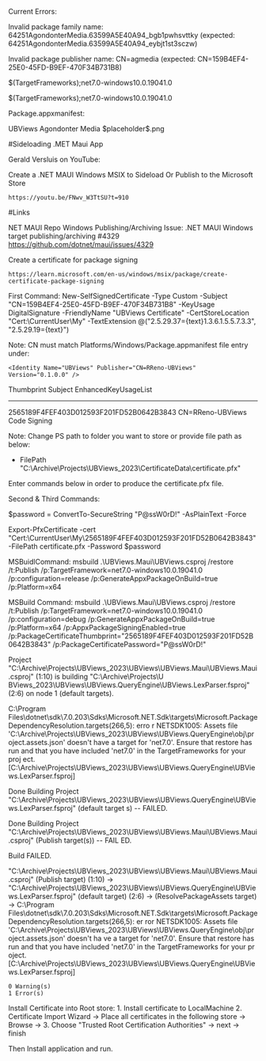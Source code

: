 Current Errors:

Invalid package family name: 64251AgondonterMedia.63599A5E40A94_bgb1pwhsvttky (expected: 64251AgondonterMedia.63599A5E40A94_eybjt1st3sczw)

Invalid package publisher name: CN=agmedia (expected: CN=159B4EF4-25E0-45FD-B9EF-470F34B731B8)

<TargetFrameworks Condition="$([MSBuild]::IsOSPlatform('windows'))">$(TargetFrameworks);net7.0-windows10.0.19041.0</TargetFrameworks>

<TargetFrameworks Condition="$([MSBuild]::IsOSPlatform('windows')) and '$(MSBuildRuntimeType)' == 'Full'">$(TargetFrameworks);net7.0-windows10.0.19041.0</TargetFrameworks>

Package.appxmanifest:

 <Identity 
    Name="64251AgondonterMedia.63599A5E40A94" 
    Publisher="CN=159B4EF4-25E0-45FD-B9EF-470F34B731B8" 
    Version="1.0.0.0" />

  <Properties>
    <DisplayName>UBViews</DisplayName>
    <PublisherDisplayName>Agondonter Media</PublisherDisplayName>
    <Logo>$placeholder$.png</Logo>
  </Properties>

#Sideloading .MET Maui App

Gerald Versluis on YouTube: 

Create a .NET MAUI Windows MSIX to Sideload Or Publish to the Microsoft Store

	https://youtu.be/FNwv_W3TtSU?t=910

#Links

NET MAUI Repo Windows Publishing/Archiving Issue: 
	.NET MAUI Windows target publishing/archiving #4329
	https://github.com/dotnet/maui/issues/4329

Create a certificate for package signing

	https://learn.microsoft.com/en-us/windows/msix/package/create-certificate-package-signing

First Command: 
New-SelfSignedCertificate -Type Custom -Subject "CN=159B4EF4-25E0-45FD-B9EF-470F34B731B8" -KeyUsage DigitalSignature -FriendlyName "UBViews Certificate" -CertStoreLocation "Cert:\CurrentUser\My" -TextExtension @("2.5.29.37={text}1.3.6.1.5.5.7.3.3", "2.5.29.19={text}")

Note: CN must match Platforms/Windows/Package.appmanifest file entry under: 
	
	<Identity Name="UBViews" Publisher="CN=RReno-UBViews" Version="0.1.0.0" />

Thumbprint                                Subject              EnhancedKeyUsageList
----------                                -------              --------------------
2565189F4FEF403D012593F201FD52B0642B3843  CN=RReno-UBViews     Code Signing

Note: Change PS path to folder you want to store or provide file path as below:
- FilePath "C:\Archive\Projects\UBViews_2023\CertificateData\certificate.pfx"

Enter commands below in order to produce the certificate.pfx file.

Second & Third Commands:

$password = ConvertTo-SecureString "P@ssW0rD!" -AsPlainText -Force 

Export-PfxCertificate -cert "Cert:\CurrentUser\My\2565189F4FEF403D012593F201FD52B0642B3843" -FilePath certificate.pfx -Password $password

MSBuidlCommand: 
	msbuild .\UBViews.Maui\UBViews.csproj /restore /t:Publish /p:TargetFramework=net7.0-windows10.0.19041.0 /p:configuration=release /p:GenerateAppxPackageOnBuild=true /p:Platform=x64

MSBuild Command:
	msbuild .\UBViews.Maui\UBViews.csproj /restore /t:Publish /p:TargetFramework=net7.0-windows10.0.19041.0 /p:configuration=debug /p:GenerateAppxPackageOnBuild=true /p:Platform=x64 /p:AppxPackageSigningEnabled=true /p:PackageCertificateThumbprint="2565189F4FEF403D012593F201FD52B0642B3843" /p:PackageCertificatePassword="P@ssW0rD!"


Project "C:\Archive\Projects\UBViews_2023\UBViews\UBViews.Maui\UBViews.Maui.csproj" (1:10) is building "C:\Archive\Projects\U
BViews_2023\UBViews\UBViews.QueryEngine\UBViews.LexParser.fsproj" (2:6) on node 1 (default targets).

C:\Program Files\dotnet\sdk\7.0.203\Sdks\Microsoft.NET.Sdk\targets\Microsoft.PackageDependencyResolution.targets(266,5): erro
r NETSDK1005: Assets file 'C:\Archive\Projects\UBViews_2023\UBViews\UBViews.QueryEngine\obj\project.assets.json' doesn't have
 a target for 'net7.0'. Ensure that restore has run and that you have included 'net7.0' in the TargetFrameworks for your proj
ect. [C:\Archive\Projects\UBViews_2023\UBViews\UBViews.QueryEngine\UBViews.LexParser.fsproj]

Done Building Project "C:\Archive\Projects\UBViews_2023\UBViews\UBViews.QueryEngine\UBViews.LexParser.fsproj" (default target
s) -- FAILED.

Done Building Project "C:\Archive\Projects\UBViews_2023\UBViews\UBViews.Maui\UBViews.Maui.csproj" (Publish target(s)) -- FAIL
ED.

Build FAILED.

"C:\Archive\Projects\UBViews_2023\UBViews\UBViews.Maui\UBViews.Maui.csproj" (Publish target) (1:10) ->
"C:\Archive\Projects\UBViews_2023\UBViews\UBViews.QueryEngine\UBViews.LexParser.fsproj" (default target) (2:6) ->
(ResolvePackageAssets target) ->
  C:\Program Files\dotnet\sdk\7.0.203\Sdks\Microsoft.NET.Sdk\targets\Microsoft.PackageDependencyResolution.targets(266,5): er
ror NETSDK1005: Assets file 'C:\Archive\Projects\UBViews_2023\UBViews\UBViews.QueryEngine\obj\project.assets.json' doesn't ha
ve a target for 'net7.0'. Ensure that restore has run and that you have included 'net7.0' in the TargetFrameworks for your pr
oject. [C:\Archive\Projects\UBViews_2023\UBViews\UBViews.QueryEngine\UBViews.LexParser.fsproj]

    0 Warning(s)
    1 Error(s)

Install Certificate into Root store:
	1. Install certificate to LocalMachine
	2. Certificate Import Wizard -> Place all certificates in the following store -> Browse -> 
	3. Choose "Trusted Root Certification Authorities" -> next -> finish

Then Install application and run.



